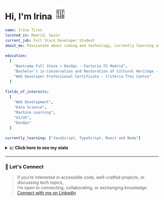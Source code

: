 <h1>Hi, I'm Irina <img src="./hand-emoji.svg" alt="Waving Hand" width="50" height="50"></h1>

```yaml
name: Irina Tiron
located_in: Madrid, Spain
current_job: Full Stack Developer Student
about_me: Passionate about coding and technology, currently learning at Factoría F5 in Madrid

education:
  [
    "Bootcamp Full Stack + DevOps - Factoría F5 Madrid",
    "Bachelor's in Conservation and Restoration of Cultural Heritage - ESCRBC Madrid",
    "Web Developer Professional Certificate - Criteria Tres Cantos"
  ]

fields_of_interests:
  [
    "Web Development",
    "Data Science",
    "Machine Learning",
    "UI/UX",
    "DevOps"
  ]
  
currently_learning: ["JavaScript, TypeScript, React and Node"]

```

<details>
  <summary><b>📈 Click here to see my stats</b></summary>

  ---
 
<!--START_SECTION:waka-->
**🐱 My GitHub Data** 

> 📦 167.2 kB Used in GitHub's Storage 
 > 
> 🏆 528 Contributions in the Year 2025
 > 
> 💼 Opted to Hire
 > 
> 📜 8 Public Repositories 
 > 
> 🔑 2 Private Repositories 
 > 
**I'm an Early 🐤** 

```text
🌞 Morning                874 commits         ████████░░░░░░░░░░░░░░░░░   30.42 % 
🌆 Daytime                1581 commits        ██████████████░░░░░░░░░░░   55.03 % 
🌃 Evening                334 commits         ███░░░░░░░░░░░░░░░░░░░░░░   11.63 % 
🌙 Night                  84 commits          █░░░░░░░░░░░░░░░░░░░░░░░░   02.92 % 
```
📅 **I'm Most Productive on Wednesday** 

```text
Monday                   304 commits         ███░░░░░░░░░░░░░░░░░░░░░░   10.58 % 
Tuesday                  646 commits         ██████░░░░░░░░░░░░░░░░░░░   22.49 % 
Wednesday                857 commits         ███████░░░░░░░░░░░░░░░░░░   29.83 % 
Thursday                 530 commits         █████░░░░░░░░░░░░░░░░░░░░   18.45 % 
Friday                   450 commits         ████░░░░░░░░░░░░░░░░░░░░░   15.66 % 
Saturday                 40 commits          ░░░░░░░░░░░░░░░░░░░░░░░░░   01.39 % 
Sunday                   46 commits          ░░░░░░░░░░░░░░░░░░░░░░░░░   01.60 % 
```


📊 **This Week I Spent My Time On** 

```text
🕑︎ Time Zone: Europe/Madrid

💬 Programming Languages: 
JavaScript               8 hrs 38 mins       ██████████████████████░░░   86.27 % 
CSS                      42 mins             ██░░░░░░░░░░░░░░░░░░░░░░░   07.05 % 
Git Config               12 mins             █░░░░░░░░░░░░░░░░░░░░░░░░   02.14 % 
Other                    11 mins             ░░░░░░░░░░░░░░░░░░░░░░░░░   01.98 % 
Bash                     10 mins             ░░░░░░░░░░░░░░░░░░░░░░░░░   01.74 % 

🐱‍💻 Projects: 
newvalue-server          7 hrs 53 mins       ████████████████████░░░░░   78.89 % 
newvalue-client          2 hrs 6 mins        █████░░░░░░░░░░░░░░░░░░░░   21.06 % 
server                   0 secs              ░░░░░░░░░░░░░░░░░░░░░░░░░   00.04 % 
```

**I Mostly Code in JavaScript** 

```text
JavaScript               10 repos            █████████████░░░░░░░░░░░░   52.63 % 
TypeScript               4 repos             █████░░░░░░░░░░░░░░░░░░░░   21.05 % 
HTML                     3 repos             ████░░░░░░░░░░░░░░░░░░░░░   15.79 % 
CSS                      2 repos             ███░░░░░░░░░░░░░░░░░░░░░░   10.53 % 
```



**Timeline**

![Lines of Code chart](https://raw.githubusercontent.com/irinatiron/irinatiron/main/assets/bar_graph.png)


 Last Updated on 26/10/2025 06:29:34 UTC
<!--END_SECTION:waka-->

</details>

---

### 📎 Let's Connect

>If you’re interested in accessible code, well-crafted projects, or discussing tech topics,  
>I’m open to connecting, collaborating, or exchanging knowledge.  
>[Connect with me on LinkedIn](https://www.linkedin.com/in/irinatiron/)
